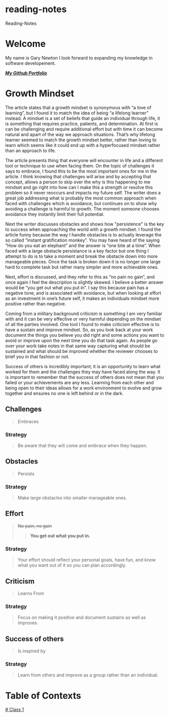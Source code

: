 # reading-notes
Reading-Notes

# Welcome

My name is Gary Newton I look forward to expanding my knowledge in software developement.

[***My Github Portfolio***](https://github.com/garthal)

# __Growth Mindset__

The article states that a growth mindset is synonymous with “a love of learning”, but I found it to match the idea of being “a lifelong learner” instead. A mindset is a set of beliefs that guide an individual through life, it is something that requires practice, patients, and determination. At first is can be challenging and require additional effort but with time it can become natural and apart of the way we approach situations. That’s why lifelong learner seemed to match the growth mindset better, rather than loving to learn which seems like it could end up with a hyperfocused mindset rather than an approach to life.

The article presents thing that everyone will encounter in life and a different tool or technique to use when facing them. On the topic of challenges it says to embrace, I found this to be the most important ones for me in the article. I think knowing that challenges will arise and by accepting that concept, allows a person to skip over the why is this happening to me mindset and go right into how can I make this a strength or resolve this problem so it never reoccurs and impacts my future self. The writer does a great job addressing what is probably the most common approach when faced with challenges which is avoidance, but continues on to show why avoiding a challenge is harmful to growth. The moment someone chooses avoidance they instantly limit their full potential.

Next the writer discusses obstacles and shows how "persistence" is the key to success when approaching the world with a growth mindset. I found the article funny because the way I handle obstacles is to actually leverage the so called “instant gratification monkey”. You may have heard of the saying “How do you eat an elephant” and the answer is “one bite at a time”.  When faced with a large obstacle persistance is a key factor but one thing I attempt to do is to take a moment and break the obstacle down into more manageable pieces. Once the task is broken down it is no longer one large hard to complete task but rather many simpler and more achievable ones. 

Next, effort is discussed, and they refer to this as “no pain no gain”, and once again I feel the description is slightly skewed. I believe a better answer would be “you get out what you put in”. I say this because pain has a negative tone, and is associated with avoidance, but when looking at effort as an investment in one’s future self, it makes an individuals mindset more positive rather than negative.

Coming from a military background criticism is something I am very familiar with and it can be very effective or very harmful depending on the mindset of all the parties involved. One tool I found to make criticism effective is to have a sustain and improve mindset. So, as you look back at your work document the things you believe you did right and some actions you want to avoid or improve upon the next time you do that task again. As people go over your work take notes in that same way capturing what should be sustained and what should be improved whether the reviewer chooses to brief you in that fashion or not. 

Success of others is incredibly important; it is an opportunity to learn what worked for them and the challenges they may have faced along the way. It is important to remember that the success of others does not mean that you failed or your achievements are any less. Learning from each other and being open to their ideas allows for a work environment to evolve and grow together and ensures no one is left behind or in the dark.


## Challenges

>Embraces

### Strategy

>Be aware that they will come and embrace when they happen.

## Obstacles

>Persists

### Strategy

>Make large obstacles into smaller manageable ones.

## Effort

>~~No pain, no gain~~
>>__You get out what you put in.__

### Strategy

>Your effort should reflect your personal goals, have fun, and know what you want out of it so you can plan accordingly.

## Criticism

>Learns From

### Strategy

>Focus on making it positive and document sustains as well as improves.

## Success of others

>Is inspired by

### Strategy

>Learn from others and improve as a group rather than an individual.


# Table of Contexts

[# Class 1](https://garthal.github.io/hello-world/102-notes/Class_1.md)